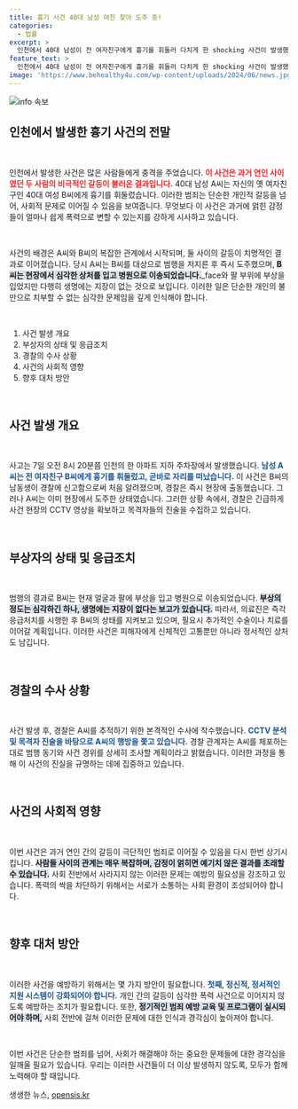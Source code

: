 ```yaml
---
title: 흉기 사건 40대 남성 여친 찾아 도주 중!
categories:
  - 법률
excerpt: >
  인천에서 40대 남성이 전 여자친구에게 흉기를 휘둘러 다치게 한 shocking 사건이 발생했습니다. 경찰이 범인을 추적 중이며, 피해자는 생명에는 지장이 없는 상황입니다. 사건의 전말은 과연 무엇일까요? 클릭해 확인하세요!
feature_text: >
  인천에서 40대 남성이 전 여자친구에게 흉기를 휘둘러 다치게 한 shocking 사건이 발생했습니다. 경찰이 범인을 추적 중이며, 피해자는 생명에는 지장이 없는 상황입니다. 사건의 전말은 과연 무엇일까요? 클릭해 확인하세요!
image: 'https://www.behealthy4u.com/wp-content/uploads/2024/06/news.jpg'
---
```


<p><img src="https://www.behealthy4u.com/wp-content/uploads/2024/06/news.jpg" alt="info 속보" /></p>

<h2 data-ke-size="size26">인천에서 발생한 흉기 사건의 전말</h2>

<p data-ke-size="size16">&nbsp;</p>

<p>인천에서 발생한 사건은 많은 사람들에게 충격을 주었습니다. <b><span style="color: #ee2323;">이 사건은 과거 연인 사이였던 두 사람의 비극적인 갈등이 불러온 결과입니다.</span></b> 40대 남성 A씨는 자신의 옛 여자친구인 40대 여성 B씨에게 흉기를 휘둘렀습니다. 이러한 범죄는 단순한 개인적 갈등을 넘어, 사회적 문제로 이어질 수 있음을 보여줍니다. 무엇보다 이 사건은 과거에 얽힌 감정들이 얼마나 쉽게 폭력으로 변할 수 있는지를 강하게 시사하고 있습니다. </p>

<p data-ke-size="size16">&nbsp;</p>

<p>사건의 배경은 A씨와 B씨의 복잡한 관계에서 시작되며, 둘 사이의 갈등이 치명적인 결과로 이어졌습니다. 당시 A씨는 B씨를 대상으로 범행을 저지른 후 즉시 도주했으며, <b><span style="background-color: #21538527;">B씨는 현장에서 심각한 상처를 입고 병원으로 이송되었습니다.</span></b>_face와 팔 부위에 부상을 입었지만 다행히 생명에는 지장이 없는 것으로 보입니다. 이러한 일은 단순한 개인의 불만으로 치부할 수 없는 심각한 문제임을 깊게 인식해야 합니다.</p>

<p data-ke-size="size16">&nbsp;</p>

<ol>
<li>사건 발생 개요</li>
<li>부상자의 상태 및 응급조치</li>
<li>경찰의 수사 상황</li>
<li>사건의 사회적 영향</li>
<li>향후 대처 방안</li>
</ol>

<p data-ke-size="size16">&nbsp;</p>

<h2 data-ke-size="size26">사건 발생 개요</h2>

<p data-ke-size="size16">&nbsp;</p>

<p>사고는 7일 오전 8시 20분쯤 인천의 한 아파트 지하 주차장에서 발생했습니다. <b><span style="color: #1a5490;">남성 A씨는 전 여자친구 B씨에게 흉기를 휘둘렀고, 곧바로 자리를 떠났습니다.</span></b> 이 사건은 B씨의 남동생이 경찰에 신고함으로써 처음 알려졌으며, 경찰은 즉시 현장에 출동했습니다. 그러나 A씨는 이미 현장에서 도주한 상태였습니다. 그러한 상황 속에서, 경찰은 긴급하게 사건 현장의 CCTV 영상을 확보하고 목격자들의 진술을 수집하고 있습니다. </p>

<p data-ke-size="size16">&nbsp;</p>

<h2 data-ke-size="size26">부상자의 상태 및 응급조치</h2>

<p data-ke-size="size16">&nbsp;</p>

<p>범행의 결과로 B씨는 현재 얼굴과 팔에 부상을 입고 병원으로 이송되었습니다. <b><span style="background-color: #21538527;">부상의 정도는 심각하긴 하나, 생명에는 지장이 없다는 보고가 있습니다.</span></b> 따라서, 의료진은 즉각 응급처치를 시행한 후 B씨의 상태를 지켜보고 있으며, 필요시 추가적인 수술이나 치료를 이어갈 계획입니다. 이러한 사건은 피해자에게 신체적인 고통뿐만 아니라 정서적인 상처도 남깁니다. </p>

<p data-ke-size="size16">&nbsp;</p>

<h2 data-ke-size="size26">경찰의 수사 상황</h2>

<p data-ke-size="size16">&nbsp;</p>

<p>사건 발생 후, 경찰은 A씨를 추적하기 위한 본격적인 수사에 착수했습니다. <b><span style="color: #1a5490;">CCTV 분석 및 목격자 진술을 바탕으로 A씨의 행방을 쫓고 있습니다.</span></b> 경찰 관계자는 A씨를 체포하는대로 범행 동기와 사건 경위를 상세히 조사할 계획이라고 밝혔습니다. 이러한 과정을 통해 이 사건의 진실을 규명하는 데에 집중하고 있습니다. </p>

<p data-ke-size="size16">&nbsp;</p>

<h2 data-ke-size="size26">사건의 사회적 영향</h2>

<p data-ke-size="size16">&nbsp;</p>

<p>이번 사건은 과거 연인 간의 갈등이 극단적인 범죄로 이어질 수 있음을 다시 한번 상기시킵니다. <b><span style="background-color: #21538527;">사람들 사이의 관계는 매우 복잡하며, 감정이 얽히면 예기치 않은 결과를 초래할 수 있습니다.</span></b> 사회 전반에서 사라지지 않는 이러한 문제는 예방의 필요성을 강조하고 있습니다. 폭력의 싹을 차단하기 위해서는 서로가 소통하는 사회 환경이 조성되어야 합니다. </p>

<p data-ke-size="size16">&nbsp;</p>

<h2 data-ke-size="size26">향후 대처 방안</h2>

<p data-ke-size="size16">&nbsp;</p>

<p>이러한 사건을 예방하기 위해서는 몇 가지 방안이 필요합니다. <b><span style="color: #1a5490;">첫째, 정신적, 정서적인 지원 시스템이 강화되어야 합니다.</span></b> 개인 간의 갈등이 심각한 폭력 사건으로 이어지지 않도록 예방하는 조치가 필요합니다. 또한, <b><span style="background-color: #21538527;">정기적인 범죄 예방 교육 및 프로그램이 실시되어야 하며,</span></b> 사회 전반에 걸쳐 이러한 문제에 대한 인식과 경각심이 높아져야 합니다. </p>

<p data-ke-size="size16">&nbsp;</p>

<p>이번 사건은 단순한 범죄를 넘어, 사회가 해결해야 하는 중요한 문제들에 대한 경각심을 일깨울 필요가 있습니다. 우리는 이러한 사건들이 더 이상 발생하지 않도록, 모두가 함께 노력해야 할 때입니다.</p>
생생한 뉴스, <a href="https://opensis.kr" rel="dofollow">opensis.kr</a>


